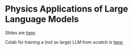 # Physics Applications of Large Language Models

Slides are [here](https://docs.google.com/presentation/d/16zuf5hBjVzomJBTTPYX2MAm_i6-HqleoErUmYKjNbGI/edit?usp=sharing).  

Colab for training a (not so large) LLM from scratch is [here](https://colab.research.google.com/drive/1Yk6zU-w1UGug4cJHycOTT0sLbw68gPkA?usp=sharing
),
